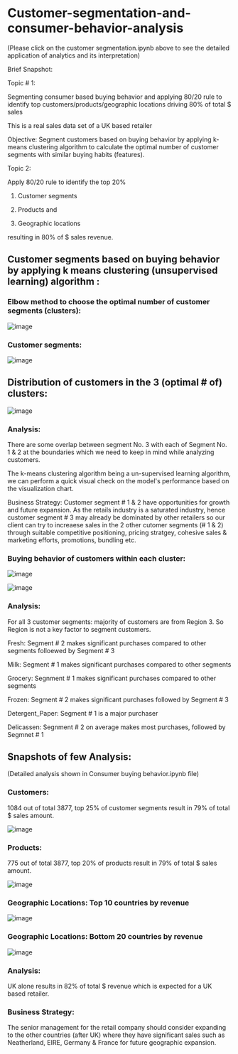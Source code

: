 # Customer-segmentation-and-consumer-behavior-analysis

(Please click on the customer segmentation.ipynb above to see the detailed application of analytics and its interpretation)

Brief Snapshot: 

Topic # 1:

Segmenting consumer based buying behavior and applying 80/20 rule to identify top customers/products/geographic locations driving 80% of total $ sales

This is a real sales data set of a UK based retailer

Objective: Segment customers based on buying behavior by applying k-means clustering algorithm to calculate the optimal number of customer segments with similar buying habits (features).



Topic 2:

Apply 80/20 rule to identify the top 20% 

1) Customer segments 

2) Products and

3) Geographic locations

resulting in 80% of $ sales revenue.


## Customer segments based on buying behavior by applying k means clustering (unsupervised learning) algorithm :

### Elbow method to choose the optimal number of customer segments (clusters):

![image](https://user-images.githubusercontent.com/38769913/51401473-da786880-1b18-11e9-9f8e-3a79651f25f3.png)


### Customer segments:

![image](https://user-images.githubusercontent.com/38769913/51401411-aa30ca00-1b18-11e9-957d-5bd9342b9093.png)


## Distribution of customers in the 3 (optimal # of) clusters:

![image](https://user-images.githubusercontent.com/38769913/51401510-ef54fc00-1b18-11e9-996e-e06ce24b873d.png)


### Analysis:
There are some overlap between segment No. 3 with each of Segment No. 1 & 2 at the boundaries which we need to keep in mind while analyzing customers.

The k-means clustering algorithm being a un-supervised learning algorithm, we can perform a quick visual check on the model's performance based on the visualization chart.

Business Strategy:
Customer segment # 1 & 2 have opportunities for growth and future expansion. As the retails industry is a saturated industry, hence customer segment # 3 may already be dominated by other retailers so our client can try to increaese sales in the 2 other cutomer segments (# 1 & 2) through suitable competitive positioning, pricing stratgey, cohesive sales & marketing efforts, promotions, bundling etc.


### Buying behavior of customers within each cluster:

![image](https://user-images.githubusercontent.com/38769913/51401375-91c0af80-1b18-11e9-9eb9-be9fcc102d66.png)

![image](https://user-images.githubusercontent.com/38769913/51401293-60e07a80-1b18-11e9-8f6d-0f910b8e6d74.png)

### Analysis:

For all 3 customer segments: majority of customers are from Region 3. So Region is not a key factor to segment customers.

Fresh: Segment # 2 makes significant purchases compared to other segments folloewed by Segment # 3

Milk: Segment # 1 makes significant purchases compared to other segments

Grocery: Segnment # 1 makes significant purchases compared to other segments

Frozen: Segment # 2 makes significant purchases followed by Segment # 3

Detergent_Paper: Segment # 1 is a major purchaser

Delicassen: Segnment # 2 on average makes most purchases, followed by Segmnet # 1


## Snapshots of few Analysis: 
(Detailed analysis shown in Consumer buying behavior.ipynb file)

### Customers:

1084 out of total 3877, top 25% of customer segments result in 79% of total $ sales amount.


![image](https://user-images.githubusercontent.com/38769913/51401094-f92a2f80-1b17-11e9-9772-da123b92844f.png)


### Products:

775 out of total 3877, top 20% of products result in 79% of total $ sales amount.

![image](https://user-images.githubusercontent.com/38769913/51401016-cc761800-1b17-11e9-9069-29b34fd5bbd1.png)


### Geographic Locations: Top 10 countries by revenue

![image](https://user-images.githubusercontent.com/38769913/51400833-5d98bf00-1b17-11e9-8f8a-2fed1fcee2e1.png)

### Geographic Locations: Bottom 20 countries by revenue

![image](https://user-images.githubusercontent.com/38769913/51400800-4954c200-1b17-11e9-8bdc-7f5d0cd58b89.png)

### Analysis:
UK alone results in 82% of total $ revenue which is expected for a UK based retailer.

### Business Strategy:
The senior management for the retail company should consider expanding to the other countries (after UK) where they have significant sales such as Neatherland, EIRE, Germany & France for future geographic expansion.



